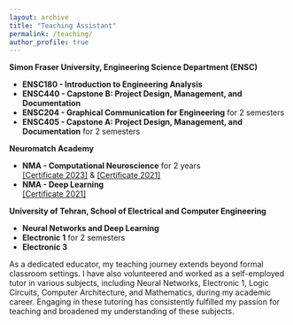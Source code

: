 ```yaml
---
layout: archive
title: "Teaching Assistant"
permalink: /teaching/
author_profile: true
---
```


**Simon Fraser University, Engineering Science Department (ENSC)**
* **ENSC180 - Introduction to Engineering Analysis**
* **ENSC440 - Capstone B: Project Design, Management, and Documentation**
* **ENSC204 - Graphical Communication for Engineering** for 2 semesters
* **ENSC405 - Capstone A: Project Design, Management, and Documentation** for 2 semesters

**Neuromatch Academy**
* **NMA - Computational Neuroscience** for 2 years\
[[Certificate 2023]](https://portal.neuromatchacademy.org/certificate/bf9aefd9-3571-4fc1-880d-0b6a004b813c) & [[Certificate 2021]](https://portal.neuromatchacademy.org/certificate/25e23d37-e131-4e3a-913e-a6fc9d564867)
* **NMA - Deep Learning**\
[[Certificate 2021]](https://portal.neuromatchacademy.org/certificate/eaa5874d-bb2e-4172-b9fa-efa2ef11b0d9)


**University of Tehran, School of Electrical and Computer Engineering**
* **Neural Networks and Deep Learning**
* **Electronic 1**  for 2 semesters
* **Electronic 3**

As a dedicated educator, my teaching journey extends beyond formal classroom settings. I have also volunteered and worked as a self-employed tutor in various subjects, including Neural Networks, Electronic 1, Logic Circuits, Computer Architecture, and Mathematics, during my academic career. Engaging in these tutoring has consistently fulfilled my passion for teaching and broadened my understanding of these subjects.
